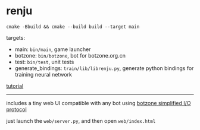 # renju

`cmake -Bbuild && cmake --build build --target main`

targets: 
- main: `bin/main`, game launcher
- botzone: `bin/botzone`, bot for botzone.org.cn
- test: `bin/test`, unit tests 
- generate_bindings: `train/lib/librenju.py`, generate python bindings for training neural network

[tutorial](tutorial.md)

---

includes a tiny web UI compatible with any bot using [botzone simplified I/O protocol](https://wiki.botzone.org.cn/index.php?title=Bot#.E4.BA.A4.E4.BA.92)

just launch the `web/server.py`, and then open `web/index.html`

